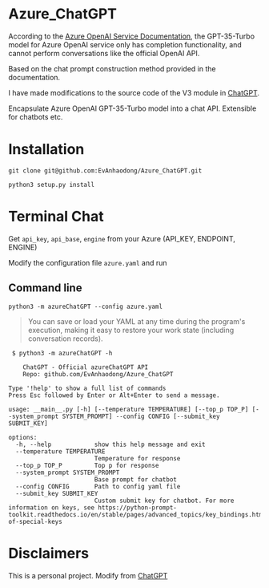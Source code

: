 # Azure_ChatGPT

According to the [Azure OpenAI Service Documentation](https://learn.microsoft.com/en-us/azure/cognitive-services/openai/chatgpt-quickstart?tabs=command-line&pivots=programming-language-python), the GPT-35-Turbo model for Azure OpenAI service only has completion functionality, and cannot perform conversations like the official OpenAI API. 

Based on the chat prompt construction method provided in the documentation.

I have made modifications to the source code of the V3 module in [ChatGPT](https://github.com/acheong08/ChatGPT).

Encapsulate Azure OpenAI GPT-35-Turbo model into a chat API. Extensible for chatbots etc.

# Installation
`git clone git@github.com:EvAnhaodong/Azure_ChatGPT.git`

`python3 setup.py install`

# Terminal Chat

Get `api_key`, `api_base`, `engine` from your Azure (API_KEY, ENDPOINT, ENGINE)

Modify the configuration file `azure.yaml` and run 

## Command line

`python3 -m azureChatGPT --config azure.yaml`

> You can save or load your YAML at any time during the program's execution, making it easy to restore your work state (including conversation records).

```
 $ python3 -m azureChatGPT -h

    ChatGPT - Official azureChatGPT API
    Repo: github.com/EvAnhaodong/Azure_ChatGPT
    
Type '!help' to show a full list of commands
Press Esc followed by Enter or Alt+Enter to send a message.

usage: __main__.py [-h] [--temperature TEMPERATURE] [--top_p TOP_P] [--system_prompt SYSTEM_PROMPT] --config CONFIG [--submit_key SUBMIT_KEY]

options:
  -h, --help            show this help message and exit
  --temperature TEMPERATURE
                        Temperature for response
  --top_p TOP_P         Top p for response
  --system_prompt SYSTEM_PROMPT
                        Base prompt for chatbot
  --config CONFIG       Path to config yaml file
  --submit_key SUBMIT_KEY
                        Custom submit key for chatbot. For more information on keys, see https://python-prompt-toolkit.readthedocs.io/en/stable/pages/advanced_topics/key_bindings.html#list-of-special-keys
```

# Disclaimers

This is a personal project. Modify from [ChatGPT](https://github.com/acheong08/ChatGPT)
